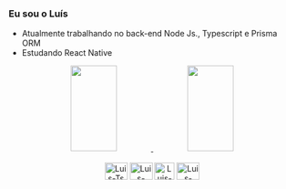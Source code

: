 ###  Eu sou o Luís 

- Atualmente trabalhando no back-end Node Js., Typescript e Prisma ORM
- Estudando React Native

<div align="center">
  <a href="https://github.com/luis-procopio">
    <img height="150em" width="40%" src="https://github-readme-stats.vercel.app/api?username=luis-procopio&count_private=true&include_all_commits=true&show_icons=true&theme=dracula&hide_border=false&show_owner=true"/>
    <img height="150em" width="40%" src="https://github-readme-stats.vercel.app/api/top-langs/?username=luis-procopio&theme=dracula&hide_border=false&&layout=compact"/>
  </a>
</div>
 
 <div align="center" valign="top"><br>
  <img align="center" alt="Luis-Ts" height="30" width="40" src="https://cdn.jsdelivr.net/gh/devicons/devicon/icons/typescript/typescript-original.svg" />
  <img align="center" alt="Luis-Node" height="30" width="40" src="https://cdn.jsdelivr.net/gh/devicons/devicon/icons/nodejs/nodejs-original.svg" />
  <img align="center" alt="Luis-Prisma" height="30" width="35" src="https://user-images.githubusercontent.com/108732662/220519454-a2a0001b-b173-427f-83da-1506b0eabbe2.png" />
  <img align="center" alt="Luis-React" height="30" width="40" src="https://cdn.jsdelivr.net/gh/devicons/devicon/icons/react/react-original.svg" />
 </div>
 
 
